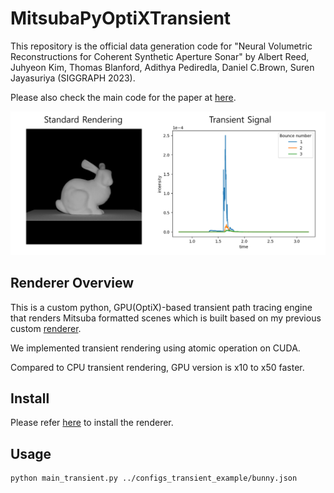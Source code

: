 # MitsubaPyOptiXTransient
This repository is the official data generation code for "Neural Volumetric Reconstructions for Coherent Synthetic Aperture Sonar" by Albert Reed, Juhyeon Kim, Thomas Blanford, Adithya Pediredla, Daniel C.Brown, Suren Jayasuriya (SIGGRAPH 2023).

Please also check the main code for the paper at [here](https://github.com/awreed/Neural-Volumetric-Reconstruction-for-Coherent-SAS).

![teasure](assets/teaser_v1.0.png)

## Renderer Overview

This is a custom python, GPU(OptiX)-based transient path tracing engine that renders Mitsuba formatted scenes which is built based on my previous custom [renderer](https://github.com/juhyeonkim95/MitsubaPyOptiX).

We implemented transient rendering using atomic operation on CUDA.

Compared to CPU transient rendering, GPU version is x10 to x50 faster.

## Install
Please refer [here](https://github.com/juhyeonkim95/MitsubaPyOptiX) to install the renderer.

## Usage
```
python main_transient.py ../configs_transient_example/bunny.json
```
